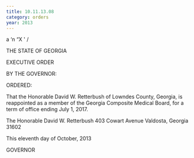 ```yaml
---
title: 10.11.13.08
category: orders
year: 2013
---
```

 

a ‘n
“X ' /

THE STATE OF GEORGIA

EXECUTIVE ORDER

BY THE GOVERNOR:

ORDERED:

That the Honorable David W. Retterbush of Lowndes County,
Georgia, is reappointed as a member of the Georgia Composite
Medical Board, for a term of office ending July 1, 2017.

The Honorable David W. Retterbush
403 Cowart Avenue
Valdosta, Georgia 31602

This eleventh day of October, 2013

GOVERNOR

